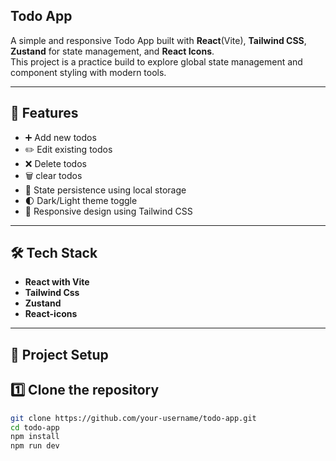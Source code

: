 ## Todo App

A simple and responsive Todo App built with **React**(Vite), **Tailwind CSS**, **Zustand** for state management, and **React Icons**.  
This project is a practice build to explore global state management and component styling with modern tools.

---
## 🚀 Features
- ➕ Add new todos  
- ✏️ Edit existing todos  
- ❌ Delete todos
- 🗑️ clear todos
- 💾 State persistence using local storage
- 🌓 Dark/Light theme toggle  
- 📱 Responsive design using Tailwind CSS  

---
## 🛠️ Tech Stack
- **React with Vite**  
- **Tailwind Css**
- **Zustand**
- **React-icons**

---
## 📂 Project Setup

## 1️⃣ Clone the repository
```bash
git clone https://github.com/your-username/todo-app.git
cd todo-app
npm install
npm run dev
